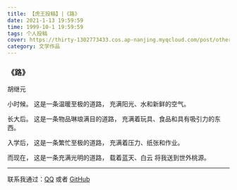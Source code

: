 ```yaml
---
title: 【虎王投稿】|《路》
date: 2021-1-13 19:59:59
time: 1999-10-1 19:59:59
tags: 个人投稿
cover: https://thirty-1302773433.cos.ap-nanjing.myqcloud.com/post/other/poem-of-hu/Cache_-38b27cf795b53fc3..jpg
category: 文学作品
---
```




### 《路》

胡继元 

小时候。
这是一条温暖至极的道路，
充满阳光、水和新鲜的空气。

长大后。
这是一条物品琳琅满目的道路，
充满着玩具、食品和具有吸引力的东西。

入学后，
这是一条繁忙至极的道路，
充满着压力、纸张和作业。

而现在，
这是一条充满光明的道路，
载着蓝天、白云
将我送到世外桃源。

----------------------------------------------------------------------------------------------------------------------------------------------------------------------------------------------------------------

联系我通过：[QQ](https://thirty-1302773433.cos.ap-nanjing.myqcloud.com/post/about/1601644798481_temp_qrcode_share_9993.png) 或者 [GitHub](https://github.com)  
